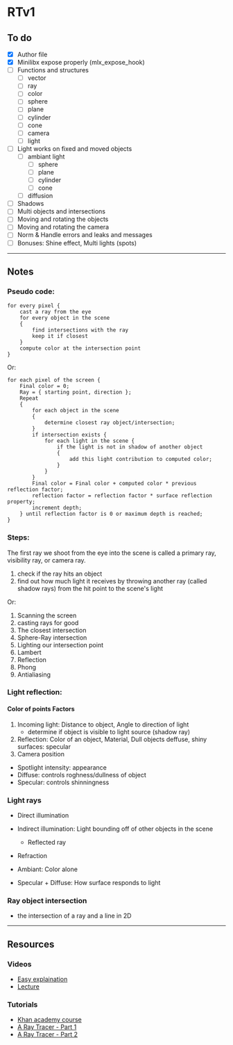 # RTv1

## To do

- [X] Author file
- [X] Minilibx expose properly (mlx_expose_hook)
- [ ] Functions and structures 
    - [ ] vector
    - [ ] ray
    - [ ] color
    - [ ] sphere
    - [ ] plane
    - [ ] cylinder
    - [ ] cone
    - [ ] camera
    - [ ] light
- [ ] Light works on fixed and moved objects
    - [ ] ambiant light 
        - [ ] sphere
        - [ ] plane
        - [ ] cylinder
        - [ ] cone
    - [ ] diffusion 
- [ ] Shadows
- [ ] Multi objects and intersections
- [ ] Moving and rotating the objects
- [ ] Moving and rotating the camera
- [ ] Norm & Handle errors and leaks and messages
- [ ] Bonuses: Shine effect, Multi lights (spots)

______

## Notes

### Pseudo code:

```
for every pixel {
    cast a ray from the eye
    for every object in the scene
    {
        find intersections with the ray
        keep it if closest
    }
    compute color at the intersection point
}
```
Or:

```
for each pixel of the screen {
    Final color = 0;
    Ray = { starting point, direction };
    Repeat
    {
        for each object in the scene
        {
            determine closest ray object/intersection;
        }
        if intersection exists {
            for each light in the scene {
                if the light is not in shadow of another object
                {
                    add this light contribution to computed color;
                }
            }
        }
        Final color = Final color + computed color * previous reflection factor;
        reflection factor = reflection factor * surface reflection property;
        increment depth;
    } until reflection factor is 0 or maximum depth is reached;
}

```

### Steps:

The first ray we shoot from the eye into the scene is called a primary ray,
visibility ray, or camera ray.

1. check if the ray hits an object 
2. find out how much light it receives by throwing
another ray (called shadow rays) from the hit point to the scene's light

Or:

1. Scanning the screen
1. casting rays for good
1. The closest intersection
1. Sphere-Ray intersection
1. Lighting our intersection point
1. Lambert
1. Reflection
1. Phong
1. Antialiasing

### Light reflection:

#### Color of points Factors

1. Incoming light: Distance to object, Angle to direction of light
    - determine if object is visible to light source (shadow ray)
2. Reflection: Color of an object, Material, Dull objects deffuse, shiny surfaces: specular
3. Camera position

- Spotlight intensity: appearance
- Diffuse: controls roghness/dullness of object
- Specular: controls shinningness

### Light rays

- Direct illumination
- Indirect illumination: Light bounding off of other objects in the scene
    - Reflected ray
- Refraction 

- Ambiant: Color alone
- Specular + Diffuse: How surface responds to light



### Ray object intersection

- the intersection of a ray and a line in 2D


______


## Resources

### Videos

- [Easy explaination](https://www.youtube.com/watch?v=bN8AV_x4BXI)
- [Lecture](https://www.youtube.com/watch?v=Ahp6LDQnK4Y)

### Tutorials

- [Khan academy course](https://www.khanacademy.org/partner-content/pixar/rendering/rendering1/v/rendering-1)
- [A Ray Tracer - Part 1](https://www.purplealienplanet.com/node/20)
- [A Ray Tracer - Part 2](https://www.purplealienplanet.com/node/23)
